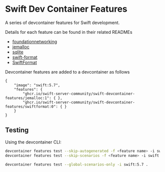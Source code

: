 # Swift Dev Container Features

A series of devcontainer features for Swift development.

Details for each feature can be found in their related READMEs

- [foundationnetworking](/src/foundationnetworking/README.md)
- [jemalloc](/src/jemalloc/README.md)
- [sqlite](/src/sqlite/README.md)
- [swift-format](/src/swift-format/README.md)
- [SwiftFormat](/src/SwiftFormat/README.md)

Devcontainer features are added to a devcontainer as follows

```jsonc
{
    "image": "swift:5.7",
    "features": {
        "ghcr.io/swift-server-community/swift-devcontainer-features/jemalloc:1": { },
        "ghcr.io/swift-server-community/swift-devcontainer-features/swiftformat:0": { }
    }
}
```

## Testing

Using the devcontainer CLI:

```bash
devcontainer features test --skip-autogenerated -f <feature name> -i swift:5.7 .
devcontainer features test --skip-scenarios -f <feature name> -i swift:5.7 .

devcontainer features test --global-scenarios-only -i swift:5.7 .
```
